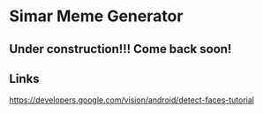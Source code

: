 # Simar Meme Generator 

## Under construction!!! Come back soon!

## Links

https://developers.google.com/vision/android/detect-faces-tutorial



